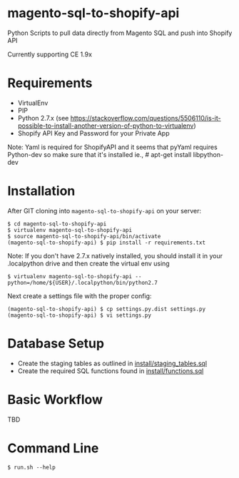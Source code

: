 # magento-sql-to-shopify-api

Python Scripts to pull data directly from Magento SQL and push into Shopify API

Currently supporting CE 1.9x

# Requirements

- VirtualEnv
- PIP
- Python 2.7.x (see https://stackoverflow.com/questions/5506110/is-it-possible-to-install-another-version-of-python-to-virtualenv)
- Shopify API Key and Password for your Private App

Note: Yaml is required for ShopifyAPI and it seems that pyYaml requires Python-dev so make sure that it's installed
ie., # apt-get install libpython-dev

# Installation

After GIT cloning into `magento-sql-to-shopify-api` on your server:

	$ cd magento-sql-to-shopify-api
	$ virtualenv magento-sql-to-shopify-api
	$ source magento-sql-to-shopify-api/bin/activate
	(magento-sql-to-shopify-api) $ pip install -r requirements.txt

Note: If you don't have 2.7.x natively installed, you should install it in your .localpython drive and then
create the virtual env using

    $ virtualenv magento-sql-to-shopify-api --python=/home/${USER}/.localpython/bin/python2.7

Next create a settings file with the proper config:

	(magento-sql-to-shopify-api) $ cp settings.py.dist settings.py
	(magento-sql-to-shopify-api) $ vi settings.py

# Database Setup

- Create the staging tables as outlined in [install/staging_tables.sql](install/staging_tables.sql)
- Create the required SQL functions found in [install/functions.sql](install/functions.sql)


# Basic Workflow

TBD

# Command Line

	$ run.sh --help


